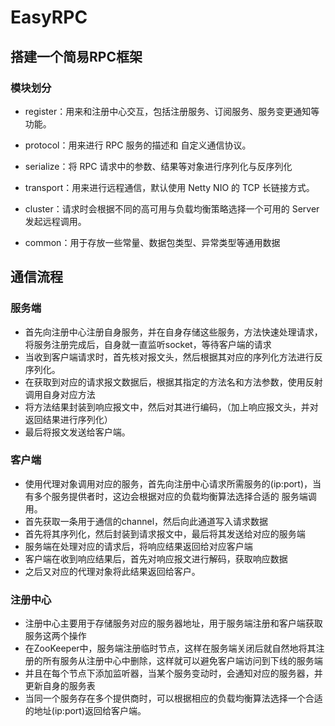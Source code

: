 # EasyRPC
## 搭建一个简易RPC框架

### 模块划分

+ register：用来和注册中心交互，包括注册服务、订阅服务、服务变更通知等功能。

+ protocol：用来进行 RPC 服务的描述和 自定义通信协议。

+ serialize：将 RPC 请求中的参数、结果等对象进行序列化与反序列化

+ transport：用来进行远程通信，默认使用 Netty NIO 的 TCP 长链接方式。

+ cluster：请求时会根据不同的高可用与负载均衡策略选择一个可用的 Server 发起远程调用。
+ common：用于存放一些常量、数据包类型、异常类型等通用数据



## 通信流程
### 服务端
+ 首先向注册中心注册自身服务，并在自身存储这些服务，方法快速处理请求，将服务注册完成后，自身就一直监听socket，等待客户端的请求
+ 当收到客户端请求时，首先核对报文头，然后根据其对应的序列化方法进行反序列化。
+ 在获取到对应的请求报文数据后，根据其指定的方法名和方法参数，使用反射调用自身对应方法
+ 将方法结果封装到响应报文中，然后对其进行编码，（加上响应报文头，并对返回结果进行序列化）
+ 最后将报文发送给客户端。

### 客户端

+ 使用代理对象调用对应的服务，首先向注册中心请求所需服务的(ip:port)，当有多个服务提供者时，这边会根据对应的负载均衡算法选择合适的
服务端调用。
+ 首先获取一条用于通信的channel，然后向此通道写入请求数据
+ 首先将其序列化，然后封装到请求报文中，最后将其发送给对应的服务端
+ 服务端在处理对应的请求后，将响应结果返回给对应客户端
+ 客户端在收到响应结果后，首先对响应报文进行解码，获取响应数据
+ 之后又对应的代理对象将此结果返回给客户。

### 注册中心
+ 注册中心主要用于存储服务对应的服务器地址，用于服务端注册和客户端获取服务这两个操作
+ 在ZooKeeper中，服务端注册临时节点，这样在服务端关闭后就自然地将其注册的所有服务从注册中心中删除，这样就可以避免客户端访问到下线的服务端
+ 并且在每个节点下添加监听器，当某个服务变动时，会通知对应的服务器，并更新自身的服务表
+ 当同一个服务存在多个提供商时，可以根据相应的负载均衡算法选择一个合适的地址(ip:port)返回给客户端。
